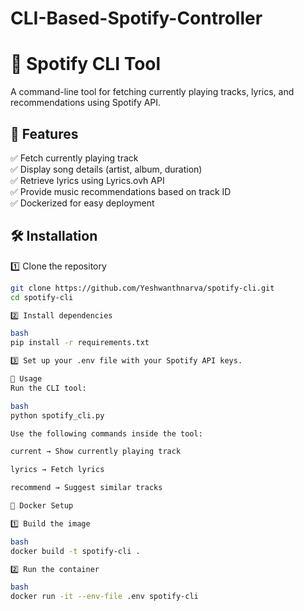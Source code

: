 # CLI-Based-Spotify-Controller

# 🎵 Spotify CLI Tool  
A command-line tool for fetching currently playing tracks, lyrics, and recommendations using Spotify API.

## 🚀 Features  
✅ Fetch currently playing track  
✅ Display song details (artist, album, duration)  
✅ Retrieve lyrics using Lyrics.ovh API  
✅ Provide music recommendations based on track ID  
✅ Dockerized for easy deployment  

## 🛠 Installation  

1️⃣ Clone the repository  
```bash
git clone https://github.com/Yeshwanthnarva/spotify-cli.git
cd spotify-cli

2️⃣ Install dependencies

bash
pip install -r requirements.txt

3️⃣ Set up your .env file with your Spotify API keys.

🔧 Usage
Run the CLI tool:

bash
python spotify_cli.py

Use the following commands inside the tool:

current → Show currently playing track

lyrics → Fetch lyrics

recommend → Suggest similar tracks

📌 Docker Setup

1️⃣ Build the image

bash
docker build -t spotify-cli .

2️⃣ Run the container

bash
docker run -it --env-file .env spotify-cli